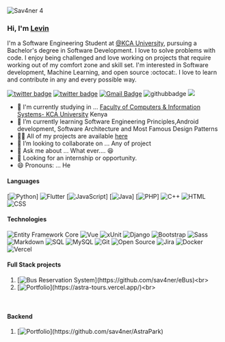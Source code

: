 ![Sav4ner 4](https://user-images.githubusercontent.com/74011499/136277704-c94f32e8-2981-4795-aea9-6118aaf0e343.png)


### Hi, I'm <a href="https://www.sav4ner.me"> Levin</a>

I'm a Software Engineering Student at [@KCA University](http://www.kcau.ac.ke/), pursuing a Bachelor's degree in Software Development. I love to solve problems with code. I enjoy being challenged and love working on projects that require working out of my comfort zone and skill set. I'm interested in Software development, Machine Learning, and open source :octocat:. I love to learn and contribute in any and every possible way.<br/>

[![twitter badge](https://img.shields.io/badge/-@sav4ner?style=flat&logo=twitter&logoColor=white)](https://twitter.com/sav4ner)
[![twitter badge](https://img.shields.io/badge/-@sav4ner-%23E4415F?style=flat&logo=instagram&logoColor=white)](https://www.instagram.com/levi.n.iz)
[![Gmail Badge](https://img.shields.io/badge/-Gmail-c14438?style=flat-square&logo=Gmail&logoColor=white&link=mailto:developersav4ner.me@gmail.com)](mailto:contact@developersav4ner.me)
![githubbadge](https://img.shields.io/github/followers/sav4ner?style=social)
![](https://komarev.com/ghpvc/?username=sav4ner&color=brightgreen&style=flat)


- :school: I'm currently studying in ... [Faculty of Computers & Information Systems- KCA University](http://www.kca.ac.ke) Kenya
- 🌱 I’m currently learning Software Engineering Principles,Android development, Software Architecture and Most Famous Design Patterns
- 👨‍💻 All of my projects are available  [here](https://github.com/sav4ner?tab=repositories)
- 👯 I’m looking to collaborate on ... Any of project
- 💬 Ask me about ... What ever.... :laughing:
- 👯 Looking for an internship or opportunity.
- 😄 Pronouns: ... He

#### Languages

[![Python](https://img.shields.io/badge/-Python-fff?&logo=Python&logoColor=blue)]
![Flutter](https://img.shields.io/badge/-Flutter-fff?&logo=Flutter&logoColor=007ACC)
[![JavaScript](https://img.shields.io/badge/-JavaScript-fff?&logo=JavaScript&logoColor=ddc508)]
[![Java](https://img.shields.io/badge/-Java-fff?&logo=Java&logoColor=007396)]
[![PHP](https://img.shields.io/badge/-PHP-fff?&logo=PHP)]
![C++](https://img.shields.io/badge/-C++-fff?&logo=c%2b%2b&logoColor=00599C)
![HTML](https://img.shields.io/badge/-HTML-fff?&logo=HTML5)
![CSS](https://img.shields.io/badge/-CSS-fff?&logo=CSS3&logoColor=blue)

#### Technologies

![Entity Framework Core](https://img.shields.io/badge/-Entity_Framework_Core-fff?style=flat&logo=Microsoft&logoColor=0078D7)
![Vue](https://img.shields.io/badge/-Vue-fff?style=flat&logo=vue&logoColor=de0330)
![xUnit](https://img.shields.io/badge/-xUnit-fff?style=flat&logo=xunit&logoColor=blue)
![Django](https://img.shields.io/badge/-Django-fff?style=flat&logo=django&logoColor=blue)
![Bootstrap](https://img.shields.io/badge/-Bootstrap-fff?style=flat&logo=bootstrap&logoColor=563D7C)
![Sass](https://img.shields.io/badge/-Sass-fff?style=flat&logo=Sass&logoColor=blue)
![Markdown](https://img.shields.io/badge/-Markdown-fff?style=flat&logo=markdown&logoColor=black)
![SQL](https://img.shields.io/badge/-SQL-fff?style=flat&logo=Microsoft-SQL-Server&logoColor=blue)
![MySQL](https://img.shields.io/badge/-MySQL-fff?style=flat&logo=mysql)
![Git](https://img.shields.io/badge/-Git-fff?style=flat&logo=git)
![Open Source](https://img.shields.io/badge/-Open%20Source-fff?style=flat&logo=open-source-Initiative)
![Jira](https://img.shields.io/badge/-Jira-fff?style=flat&logo=jira-software&logoColor=blue)
![Docker](https://img.shields.io/badge/-Docker-fff?style=flat&logo=Docker)
![Vercel](https://img.shields.io/badge/-Vercel-fff?&logo=Vercel&logoColor=blue)

<!-- wi*quL3fcV -->

#### Full Stack projects

1. [![Bus Reservation System](https://img.shields.io/badge/-📚%20BusReservationSystem-fff?)](https://github.com/sav4ner/eBus)<br>
2. [![Portfolio](https://img.shields.io/badge/-👨‍💻%20TourismWebap-fff?)](https://astra-tours.vercel.app/)<br>
<br>

#### Backend

1. [![Portfolio](https://img.shields.io/badge/-👨‍💻%20DjangoRestfullApi-fff?)](https://github.com/sav4ner/AstraPark)

<br>

<!--
**sav4ner/sav4ner** is a ✨ _special_ ✨ repository because its `README.md` (this file) appears on your GitHub profile.

Here are some ideas to get you started:
- ⚡️ Technologies I work with: C#, ASP.NET MVC, ASP.NET Core, Web API, JavaScript, TypeScript, Angular, CSS, HTML, EntityFramework core, Bootstrap, Reactjs and more ....
- 👯 I’m looking to collaborate on ... Any of project
- 🔭 I’m currently working on ...
- 🌱 I’m currently learning ...
- 👯 I’m looking to collaborate on ...
- 🤔 I’m looking for help with ...
- 💬 Ask me about ...
- 📫 How to reach me: ...
- 😄 Pronouns: ...
- ⚡ Fun fact: ...
-->
